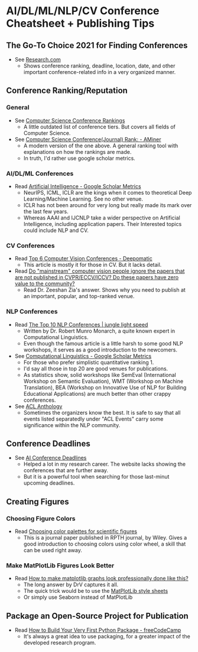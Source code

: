 # AI/DL/ML/NLP/CV Conference Cheatsheet + Publishing Tips


## The Go-To Choice 2021 for Finding Conferences
- See <a href="https://research.com/">Research.com</a>
    - Shows conference ranking, deadline, location, date, and other important conference-related info in a very organized manner.


## Conference Ranking/Reputation
### General
- See <a href="http://webdocs.cs.ualberta.ca/~zaiane/htmldocs/ConfRanking.html#2">Computer Science Conference Rankings</a>
    - A little outdated list of conference tiers. But covers all fields of Computer Science.
- See <a href="https://www.aminer.org/ranks/conf?category=All&category_en=All&category_type=ccf">Computer Science Conference(Journal) Rank: - AMiner</a>
    - A modern version of the one above. A general ranking tool with explanations on how the rankings are made.
    - In truth, I'd rather use google scholar metrics.

### AI/DL/ML Conferences
- Read <a href="https://scholar.google.es/citations?view_op=top_venues&hl=en&vq=eng_artificialintelligence">Artificial Intelligence - Google Scholar Metrics</a>
    - NeurIPS, ICML, ICLR are the kings when it comes to theoretical Deep Learning/Machine Learning. See no other venue.
    - ICLR has not been around for very long but really made its mark over the last few years.
    - Whereas AAAI and IJCNLP take a wider perspective on Artificial Intelligence, including application papers. Their Interested topics could include NLP and CV.

### CV Conferences
- Read <a href="https://deepomatic.com/en/top-6-computer-vision-conferences-around-the-world">Top 6 Computer Vision Conferences - Deepomatic</a>
    - This article is mostly it for those in CV. But it lacks detail.
- Read <a href="https://www.quora.com/Do-mainstream-computer-vision-people-ignore-the-papers-that-are-not-published-in-CVPR-ECCV-ICCV-Do-these-papers-have-zero-value-to-the-community">Do "mainstream" computer vision people ignore the papers that are not published in CVPR/ECCV/ICCV? Do these papers have zero value to the community?</a>
    - Read Dr. Zeeshan Zia's answer. Shows why you need to publish at an important, popular, and top-ranked venue.

### NLP Conferences
- Read <a href="https://www.junglelightspeed.com/the-top-10-nlp-conferences/">The Top 10 NLP Conferences | jungle light speed</a>
    - Written by Dr. Robert Munro Monarch, a quite known expert in Computational Linguistics.
    - Even though the famous article is a little harsh to some good NLP workshops, it serves as a good introduction to the newcomers.
- See <a href="https://scholar.google.com/citations?view_op=top_venues&hl=en&vq=eng_computationallinguistics">Computational Linguistics - Google Scholar Metrics</a>
    - For those who prefer simplistic quantitative ranking 1.
    - I'd say all those in top 20 are good venues for publications.
    - As statistics show, solid workshops like SemEval (International Workshop on Semantic Evaluation), WMT (Workshop on Machine Translation), BEA (Workshop on Innovative Use of NLP for Building Educational Applications) are much better than other crappy conferences.
- See <a href="https://aclanthology.org/">ACL Anthology</a>
    - Sometimes the organizers know the best. It is safe to say that all events listed separatedly under "ACL Events" carry some significance within the NLP community.


## Conference Deadlines
- See <a href="https://aideadlin.es/?sub=ML,CV,NLP,RO,SP,DM">AI Conference Deadlines</a>
    - Helped a lot in my research career. The website lacks showing the conferences that are further away. 
    - But it is a powerful tool when searching for those last-minut upcoming deadlines.


## Creating Figures
### Choosing Figure Colors
- Read <a href="https://onlinelibrary.wiley.com/doi/full/10.1002/rth2.12308">Choosing color palettes for scientific figures</a>
    - This is a journal paper published in RPTH journal, by Wiley. Gives a good introduction to choosing colors using color wheel, a skill that can be used right away.
### Make MatPlotLib Figures Look Better
- Read <a href="https://stackoverflow.com/questions/24547047/how-to-make-matplotlib-graphs-look-professionally-done-like-this">How to make matplotlib graphs look professionally done like this?</a>
    - The long answer by DrV captures it all.
    - The quick trick would be to use the <a href="https://matplotlib.org/stable/tutorials/introductory/customizing.html#customizing-with-style-sheets">MatPlotLib style sheets</a>
    - Or simply use Seaborn instead of MatPlotLib


## Package an Open-Source Project for Publication
- Read <a href="https://www.freecodecamp.org/news/build-your-first-python-package/">How to Build Your Very First Python Package - freeCodeCamp</a>
    - It's always a great idea to use packaging, for a greater impact of the developed research program.
